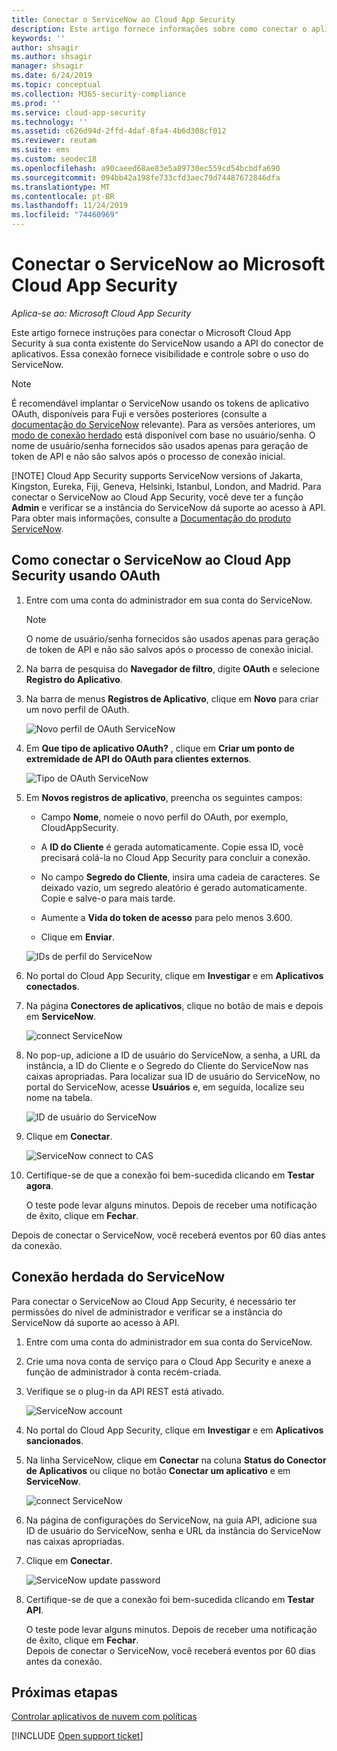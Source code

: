 ```yaml
---
title: Conectar o ServiceNow ao Cloud App Security
description: Este artigo fornece informações sobre como conectar o aplicativo ServiceNow ao Cloud App Security usando o conector de API para obter visibilidade e controle sobre o uso.
keywords: ''
author: shsagir
ms.author: shsagir
manager: shsagir
ms.date: 6/24/2019
ms.topic: conceptual
ms.collection: M365-security-compliance
ms.prod: ''
ms.service: cloud-app-security
ms.technology: ''
ms.assetid: c626d94d-2ffd-4daf-8fa4-4b6d308cf012
ms.reviewer: reutam
ms.suite: ems
ms.custom: seodec18
ms.openlocfilehash: a90caeed68ae83e5a89730ec559cd54bcbdfa690
ms.sourcegitcommit: 094bb42a198fe733cfd3aec79d74487672846dfa
ms.translationtype: MT
ms.contentlocale: pt-BR
ms.lasthandoff: 11/24/2019
ms.locfileid: "74460969"
---
```

# <a name="connect-servicenow-to-microsoft-cloud-app-security"></a>Conectar o ServiceNow ao Microsoft Cloud App Security

*Aplica-se ao: Microsoft Cloud App Security*

Este artigo fornece instruções para conectar o Microsoft Cloud App Security à sua conta existente do ServiceNow usando a API do conector de aplicativos. Essa conexão fornece visibilidade e controle sobre o uso do ServiceNow.

> [!NOTE]
>  É recomendável implantar o ServiceNow usando os tokens de aplicativo OAuth, disponíveis para Fuji e versões posteriores (consulte a [documentação do ServiceNow](https://wiki.servicenow.com/index.php?title=OAuth_Applications#gsc.tab=0) relevante). Para as versões anteriores, um [modo de conexão herdado](#legacy-servicenow-connection) está disponível com base no usuário/senha. O nome de usuário/senha fornecidos são usados apenas para geração de token de API e não são salvos após o processo de conexão inicial.
> 
> [!NOTE]
>  Cloud App Security supports ServiceNow versions of Jakarta, Kingston, Eureka, Fiji, Geneva, Helsinki, Istanbul, London, and Madrid. Para conectar o ServiceNow ao Cloud App Security, você deve ter a função **Admin** e verificar se a instância do ServiceNow dá suporte ao acesso à API.  Para obter mais informações, consulte a [Documentação do produto ServiceNow](https://wiki.servicenow.com/index.php?title=Base_System_Roles#gsc.tab=0).
  
## <a name="how-to-connect-servicenow-to-cloud-app-security-using-oauth"></a>Como conectar o ServiceNow ao Cloud App Security usando OAuth
  
  
1. Entre com uma conta do administrador em sua conta do ServiceNow.  
 
   > [!NOTE]
   >  O nome de usuário/senha fornecidos são usados apenas para geração de token de API e não são salvos após o processo de conexão inicial.

2. Na barra de pesquisa do **Navegador de filtro**, digite **OAuth** e selecione **Registro do Aplicativo**.

3. Na barra de menus **Registros de Aplicativo**, clique em **Novo** para criar um novo perfil de OAuth.

   ![Novo perfil de OAuth ServiceNow](./media/servicenow-app-registry.png)

4. Em **Que tipo de aplicativo OAuth?** , clique em **Criar um ponto de extremidade de API do OAuth para clientes externos**.

   ![Tipo de OAuth ServiceNow](./media/servicenow-oauth-app-type.png)

5. Em **Novos registros de aplicativo**, preencha os seguintes campos:
    
    - Campo **Nome**, nomeie o novo perfil do OAuth, por exemplo, CloudAppSecurity. 
    
    - A **ID do Cliente** é gerada automaticamente. Copie essa ID, você precisará colá-la no Cloud App Security para concluir a conexão.
    
    - No campo **Segredo do Cliente**, insira uma cadeia de caracteres. Se deixado vazio, um segredo aleatório é gerado automaticamente. Copie e salve-o para mais tarde. 
    
    - Aumente a **Vida do token de acesso** para pelo menos 3.600.
    
    - Clique em **Enviar**.

   ![IDs de perfil do ServiceNow](./media/servicenow-profile-ids.png)

6. No portal do Cloud App Security, clique em **Investigar** e em **Aplicativos conectados**.  
  
7. Na página **Conectores de aplicativos**, clique no botão de mais e depois em **ServiceNow**.  
  
    ![connect ServiceNow](./media/connect-servicenow.png "connect ServiceNow")  
  
8. No pop-up, adicione a ID de usuário do ServiceNow, a senha, a URL da instância, a ID do Cliente e o Segredo do Cliente do ServiceNow nas caixas apropriadas. Para localizar sua ID de usuário do ServiceNow, no portal do ServiceNow, acesse **Usuários** e, em seguida, localize seu nome na tabela.

   ![ID de usuário do ServiceNow](./media/servicenow-userid.png)
  
9. Clique em **Conectar**.  
  
    ![ServiceNow connect to CAS](./media/servicenow-portal-connect.png "ServiceNow connect in portal")  
  
10. Certifique-se de que a conexão foi bem-sucedida clicando em **Testar agora**.  
  
    O teste pode levar alguns minutos. Depois de receber uma notificação de êxito, clique em **Fechar**.  
  
Depois de conectar o ServiceNow, você receberá eventos por 60 dias antes da conexão.
  
## <a name="legacy-servicenow-connection"></a>Conexão herdada do ServiceNow

Para conectar o ServiceNow ao Cloud App Security, é necessário ter permissões do nível de administrador e verificar se a instância do ServiceNow dá suporte ao acesso à API.   

1. Entre com uma conta do administrador em sua conta do ServiceNow.   

2. Crie uma nova conta de serviço para o Cloud App Security e anexe a função de administrador à conta recém-criada.   

3. Verifique se o plug-in da API REST está ativado.   

   ![ServiceNow account](./media/servicenow-account.png "ServiceNow account")   

4. No portal do Cloud App Security, clique em **Investigar** e em **Aplicativos sancionados**.   

5. Na linha ServiceNow, clique em **Conectar** na coluna **Status do Conector de Aplicativos** ou clique no botão **Conectar um aplicativo** e em **ServiceNow**.   

   ![connect ServiceNow](./media/connect-servicenow.png "connect ServiceNow")   

6. Na página de configurações do ServiceNow, na guia API, adicione sua ID de usuário do ServiceNow, senha e URL da instância do ServiceNow nas caixas apropriadas.   

7. Clique em **Conectar**.   

   ![ServiceNow update password](./media/servicenow-update-password.png "ServiceNow update password")   

8. Certifique-se de que a conexão foi bem-sucedida clicando em **Testar API**.   
  
   O teste pode levar alguns minutos. Depois de receber uma notificação de êxito, clique em **Fechar**.    
   Depois de conectar o ServiceNow, você receberá eventos por 60 dias antes da conexão. 


## <a name="next-steps"></a>Próximas etapas 
[Controlar aplicativos de nuvem com políticas](control-cloud-apps-with-policies.md)   

[!INCLUDE [Open support ticket](includes/support.md)]  
  
